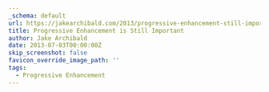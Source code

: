 ```yaml
---
_schema: default
url: https://jakearchibald.com/2013/progressive-enhancement-still-important/
title: Progressive Enhancement is Still Important
author: Jake Archibald
date: 2013-07-03T00:00:00Z
skip_screenshot: false
favicon_override_image_path: ''
tags:
  - Progressive Enhancement
---
```

